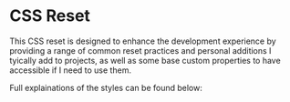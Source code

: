 # CSS Reset 


This CSS reset is designed to enhance the development experience by providing a range of common reset practices and personal additions I tyically add to projects, as well as some base custom properties to have accessible if I need to use them. 

Full explainations of the styles can be found below: 

